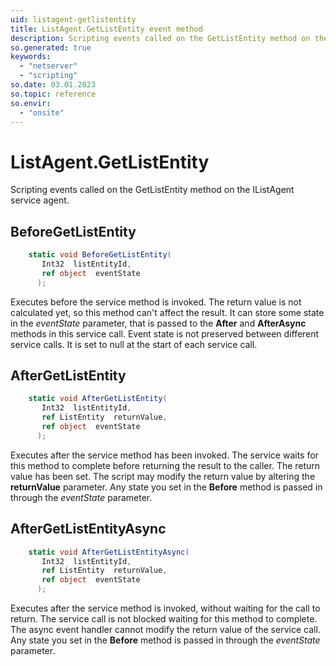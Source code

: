 ```yaml
---
uid: listagent-getlistentity
title: ListAgent.GetListEntity event method
description: Scripting events called on the GetListEntity method on the ListAgent service agent.
so.generated: true
keywords:
  - "netserver"
  - "scripting"
so.date: 03.01.2023
so.topic: reference
so.envir:
  - "onsite"
---
```

# ListAgent.GetListEntity

Scripting events called on the <see cref='M:SuperOffice.CRM.Services.IListAgent.GetListEntity'>GetListEntity</see> method on the <see cref='IListAgent'>IListAgent</see>  service agent.

## BeforeGetListEntity
```cs
    static void BeforeGetListEntity(
       Int32  listEntityId,
       ref object  eventState
      );
```
Executes before the service method is invoked.
The return value is not calculated yet, so this method can't affect the result.
It can store some state in the *eventState* parameter, that is passed to the **After** and **AfterAsync** methods in this service call.
Event state is not preserved between different service calls. It is set to null at the start of each service call.
## AfterGetListEntity
```cs
    static void AfterGetListEntity(
       Int32  listEntityId,
       ref ListEntity  returnValue,
       ref object  eventState
      );
```
Executes after the service method has been invoked. The service waits for this method to complete before returning the result to the caller.
The return value has been set. The script may modify the return value by altering the **returnValue** parameter.
Any state you set in the **Before** method is passed in through the *eventState* parameter.
## AfterGetListEntityAsync
```cs
    static void AfterGetListEntityAsync(
       Int32  listEntityId,
       ref ListEntity  returnValue,
       ref object  eventState
      );
```
Executes after the service method is invoked, without waiting for the call to return.
The service call is not blocked waiting for this method to complete.
The async event handler cannot modify the return value of the service call.
Any state you set in the **Before** method is passed in through the *eventState* parameter.

